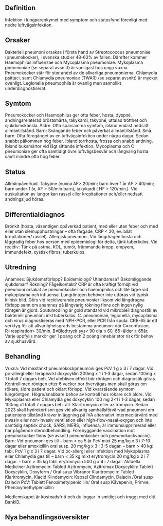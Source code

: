 ## Definition

Infektion i lungparenkymet med symptom och statusfynd förenligt med nedre luftvägsinfektion.

## Orsaker

Bakteriell pneumoni orsakas i första hand av Streptococcus pneumoniae (pneumokocker), i svenska studier 48-63% av fallen. Därefter kommer Haemophilus influenzae och Mycoplasma pneumoniae. Mykoplasma pneumoniae (se separat avsnitt) är vanligast hos unga vuxna. Pneumokocker står för stor andel av de allvarliga pneumonierna. Chlamydia psittaci, samt Chlamydia pneumoniae (TWAR) (se separat avsnitt) är mycket ovanligt. Legionella pneumophila är ovanlig men sannolikt underdiagnostiserat.

## Symtom

Pneumokocker och Haemophilus ger ofta feber, hosta, dyspné, andningsrelaterad bröstsmärta, takykardi, takypné, uttalad trötthet och sjukdomskänsla.
Äldre: Ofta sparsamma symtom, ibland endast nedsatt allmäntillstånd.
Barn: Svängande feber och påverkat allmäntillstånd.
Små barn: Ofta föregånget av en luftvägsinfektion under några dagar. Sedan snabbt påkommen hög feber. Ibland torrhosta, frossa och snabb andning. Ibland buksmärtor vid lågt sittande infektion.
Mycoplasma och C pneumoniae ger ofta samtidigt övre luftvägsbesvär och långvarig hosta samt mindre ofta hög feber.

## Status

Allmänpåverkad. Takypne (vuxna AF> 20/min; barn över 1 år AF > 40/min; barn under 1 år, AF > 50/min barn), takykardi ( HF > 120/min.). Vid auskultation av lungor kan rassel eller krepitationer och/eller nedsatt andningsljud höras.

## Differentialdiagnos

Bronkit (hosta, väsentligen opåverkad patient, med eller utan feber och med eller utan slemupphostningar – ofta färgade, CRP < 20, ev. bilat krepitationer/ rassel).
Allergisk pneumoni.
Vid långdragen hosta och låggradig feber hos person med epidemiologi för detta, tänk tuberkulos.
Vid recidiv: Tänk på astma, KOL, tumör, främmande kropp, empyem, immundefekt, cystisk fibros, tuberkulos.

## Utredning

Anamnes: Sjukdomsförlopp? Epidemiologi? Utlandsresa? Bakomliggande sjukdomar? Rökning? Fågelkontakt?
CRP är ofta kraftigt förhöjt vid pneumoni orsakat av pneumokocker och haemophilus och lite lägre vid mykoplasma och influensa.
Lungröntgen behöver inte utföras vid typisk klinisk bild. Görs vid recidiverande pneumonier liksom vid långdragna förlopp samt om anamnes på långvarig rökning finns och ingen nylig röntgen är gjord.
Sputumodling är gold standard vid mikrobiell diagnostik av bakteriell pneumoni inkl tuberkulos. C. pneumoniae, legionella, mycoplasma och virus diagnostiseras med NPH-PCR, eller PCR från sputa.
CRB-65 är ett verktyg för att allvarlighetsgrads bestämma pneumoni där C=confusion, R=respiration> 30/min, B=Blodtryck sys< 90 dia ≤ 60, 65=ålder ≥ 65år. Varje uppfylls markör ger 1 poäng och 2 poäng innebär stor risk för behov av sjukhusvård.

## Behandling

Vuxna: Vid misstänkt pneumokockpneumoni ges PcV 1 g x 3 i 7 dagar. Vid pc-allergi eller terapisvikt doxycyklin 200mg x 1 i 1-3 dagar, sedan 100mg x 1 totalt 7 dagars beh. Vid utebliven effekt bör röntgen och diagnostik göras. Kontroll med röntgen efter 6 veckor bör övervägas men skall göras om rökare, äldre patient och oklart förlopp. Vid kvarstående symtom lungröntgen. Högre/snabbare behov av kontroll hos rökare och äldre.
Vid Mykoplasma eller Chlamydia ges doxycyklin 100 mg 2×1 i 1-3 dagar, sedan 100mg x1 totalt 7 dagars beh  alt. Klaritromycin eller azitromycin.
Sedan 2023 skall hydrokortison ges vid allvarlig samhällsförvärvad pneumoni om patientens tillstånd kräver inläggning på IVA alternativt intermediärvård med invasiv eller non-invasiv ventilation eller high-flow-nasal-oxygen och inte samtidig septisk chock, SARS, MERS, influensa, är immunsupprimerad eller har pågående steroidbehandling.
Förebyggande vaccination mot pneumokocker finns (se avsnitt pneumokocker och pneumokockvaccin).
Barn: Vid pneumoni ges till
– barn < ca 5 år PcV mixt 25 mg/kg x 3 i 7-10 dagar eller amoxicillin oral susp. 20 mg/kg x 3 i 3-5 dagar. – barn > 40 kg: tabl. PcV 1 g x 3 i 7 dagar.
Vid pc-allergi eller infektion med Mykoplasma eller Chlamydia ges till
– barn < 35 kg mixt erytromycin 20 mg/kg x 2 i 7 dagar. – barn > 35 kg tabl. erytromycin 500 g x 4 i 7 dagar.
Aktuella Mediciner
Azitromycin: Tablett Azitromycin, Azitromax
Doxycyklin: Tablett Doxycyklin, Doxyferm / Oral susp Vibranor
Klaritromycin: Tablett Klaritromycin, Klacid
Klindamycin: Kapsel Clindamycin, Dalacin /Oral susp Dalacin
PcV: Tablett Fenoximetylpenicillin/ Oral susp Kåvepenin, Primve, Phenoxymethylpenicillin


Medlemskapet är kostnadsfritt och du loggar in smidigt och tryggt med ditt BankID.

## Nya behandlingsöversikter

